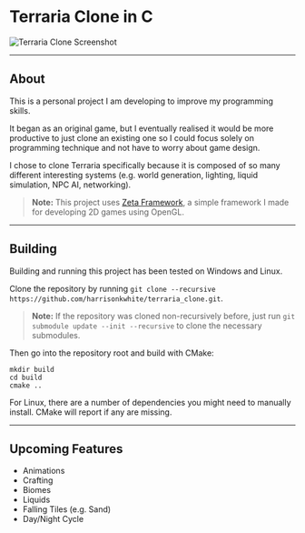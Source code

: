 # Terraria Clone in C

<img src="https://github.com/user-attachments/assets/5bd76a70-30ed-4fe0-8b2e-2decf3a3511f" alt="Terraria Clone Screenshot" style="max-width: 100%; height: auto;" />

---

## About

This is a personal project I am developing to improve my programming skills.

It began as an original game, but I eventually realised it would be more productive to just clone an existing one so I could focus solely on programming technique and not have to worry about game design.

I chose to clone Terraria specifically because it is composed of so many different interesting systems (e.g. world generation, lighting, liquid simulation, NPC AI, networking).

> **Note:** This project uses [Zeta Framework](https://github.com/harrisonkwhite/zeta_framework), a simple framework I made for developing 2D games using OpenGL.

---

## Building

Building and running this project has been tested on Windows and Linux.

Clone the repository by running `git clone --recursive https://github.com/harrisonkwhite/terraria_clone.git`.

> **Note:** If the repository was cloned non-recursively before, just run `git submodule update --init --recursive` to clone the necessary submodules.

Then go into the repository root and build with CMake:

```
mkdir build
cd build
cmake ..
```

For Linux, there are a number of dependencies you might need to manually install. CMake will report if any are missing.

---

## Upcoming Features

- Animations  
- Crafting  
- Biomes  
- Liquids  
- Falling Tiles (e.g. Sand)  
- Day/Night Cycle
